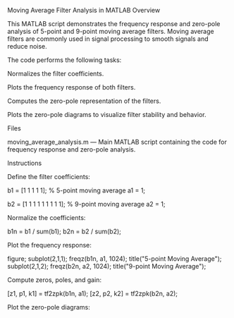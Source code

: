 Moving Average Filter Analysis in MATLAB
Overview

This MATLAB script demonstrates the frequency response and zero-pole analysis of 5-point and 9-point moving average filters. Moving average filters are commonly used in signal processing to smooth signals and reduce noise.

The code performs the following tasks:

Normalizes the filter coefficients.

Plots the frequency response of both filters.

Computes the zero-pole representation of the filters.

Plots the zero-pole diagrams to visualize filter stability and behavior.

Files

moving_average_analysis.m — Main MATLAB script containing the code for frequency response and zero-pole analysis.

Instructions

Define the filter coefficients:

b1 = [1 1 1 1 1]; % 5-point moving average
a1 = 1;

b2 = [1 1 1 1 1 1 1 1 1]; % 9-point moving average
a2 = 1;

Normalize the coefficients:

b1n = b1 / sum(b1);
b2n = b2 / sum(b2);

Plot the frequency response:

figure;
subplot(2,1,1); freqz(b1n, a1, 1024); title("5-point Moving Average");
subplot(2,1,2); freqz(b2n, a2, 1024); title("9-point Moving Average");

Compute zeros, poles, and gain:

[z1, p1, k1] = tf2zpk(b1n, a1);
[z2, p2, k2] = tf2zpk(b2n, a2);

Plot the zero-pole diagrams:

figure;
subplot(2,1,1); zplane(z1, p1); title("Zero-Pole Plot for 5-point Moving Average");
subplot(2,1,2); zplane(z2, p2); title("Zero-Pole Plot for 9-point Moving Average");

Output

Frequency Response Plots — Shows magnitude and phase response for 5-point and 9-point moving average filters.

Zero-Pole Plots — Displays the location of zeros and poles of the filters, useful for analyzing filter stability and behavior.

Notes

The moving average filter is a type of FIR filter. Since a = 1, all poles are at the origin.

Increasing the number of points (e.g., from 5 to 9) makes the filter smoother but reduces its responsiveness to rapid signal changes.
